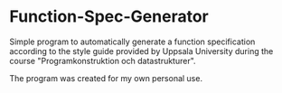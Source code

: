 # Function-Spec-Generator
Simple program to automatically generate a function specification according to the style guide provided by Uppsala University during the course "Programkonstruktion och datastrukturer".

The program was created for my own personal use.
